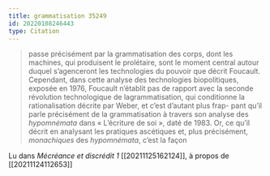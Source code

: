 ```yaml
---
title: grammatisation 35249
id: 20220108246443
type: Citation
---
```


> passe précisément par la grammatisation des corps, dont les machines, qui produisent le prolétaire, sont le moment central autour duquel s’agenceront les technologies du pouvoir que décrit Foucault. Cependant, dans cette analyse des technologies biopolitiques, exposée en 1976, Foucault n’établit pas de rapport avec la seconde révolution technologique de lagrammatisation, qui conditionne la rationalisation décrite par Weber, et c’est d’autant plus frap- pant qu’il parle précisément de la grammatisation à travers son analyse des *hypomnémata* dans « L’écriture de soi », daté de 1983. Or, ce qu’il décrit en analysant les pratiques ascétiques et, plus précisément, *monachiques* des *hypomnémata*, c’est la façon

Lu dans *Mécréance et discrédit 1* [[20211125162124]], à propos de [[20211124112653]]